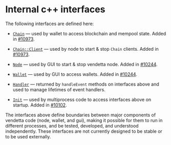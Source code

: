 # Internal c++ interfaces

The following interfaces are defined here:

* [`Chain`](chain.h) — used by wallet to access blockchain and mempool state. Added in [#10973](https://github.com/vendetta/vendetta/pull/10973).

* [`Chain::Client`](chain.h) — used by node to start & stop `Chain` clients. Added in [#10973](https://github.com/vendetta/vendetta/pull/10973).

* [`Node`](node.h) — used by GUI to start & stop vendetta node. Added in [#10244](https://github.com/vendetta/vendetta/pull/10244).

* [`Wallet`](wallet.h) — used by GUI to access wallets. Added in [#10244](https://github.com/vendetta/vendetta/pull/10244).

* [`Handler`](handler.h) — returned by `handleEvent` methods on interfaces above and used to manage lifetimes of event handlers.

* [`Init`](init.h) — used by multiprocess code to access interfaces above on startup. Added in [#10102](https://github.com/vendetta/vendetta/pull/10102).

The interfaces above define boundaries between major components of vendetta code (node, wallet, and gui), making it possible for them to run in different processes, and be tested, developed, and understood independently. These interfaces are not currently designed to be stable or to be used externally.

